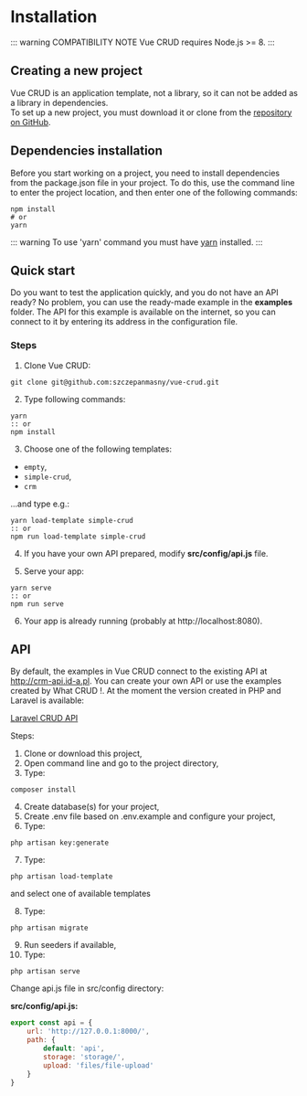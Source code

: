 # Installation

::: warning COMPATIBILITY NOTE
Vue CRUD requires Node.js >= 8.
:::

## Creating a new project

Vue CRUD is an application template, not a library, so it can not be added as a library in dependencies.\
To set up a new project, you must download it or clone from the <a href="https://github.com/szczepanmasny/vue-crud" target="_blank">repository on GitHub</a>.

## Dependencies installation

Before you start working on a project, you need to install dependencies from the package.json file in your project. To do this, use the command line to enter the project location, and then enter one of the following commands:

```
npm install
# or
yarn
```

::: warning
To use 'yarn' command you must have <a href="https://yarnpkg.com/en/" target="_blank">yarn</a> installed.
:::

## Quick start

Do you want to test the application quickly, and you do not have an API ready? No problem, you can use the ready-made example in the **examples** folder. The API for this example is available on the internet, so you can connect to it by entering its address in the configuration file.

### Steps

1. Clone Vue CRUD:
``` console
git clone git@github.com:szczepanmasny/vue-crud.git
```
2. Type following commands:
``` console
yarn
:: or
npm install
```
3. Choose one of the following templates:
- `empty`,
- `simple-crud`,
- `crm`

...and type e.g.:
``` console
yarn load-template simple-crud
:: or
npm run load-template simple-crud
```
4. If you have your own API prepared, modify **src/config/api.js** file.

5. Serve your app:
``` console
yarn serve
:: or
npm run serve
```
6. Your app is already running (probably at http://localhost:8080).

## API

By default, the examples in Vue CRUD connect to the existing API at http://crm-api.id-a.pl. You can create your own API or use the examples created by What CRUD !. At the moment the version created in PHP and Laravel is available:

<a href="https://github.com/what-crud/laravel-crud-api" target="_blank">Laravel CRUD API</a>

Steps:
1. Clone or download this project,
2. Open command line and go to the project directory,
3. Type:
```
composer install
```
4. Create database(s) for your project,
5. Create .env file based on .env.example and configure your project,
6. Type:
```
php artisan key:generate
```
7. Type:
```
php artisan load-template
```
and select one of available templates

8. Type:
```
php artisan migrate
```
9. Run seeders if available,
10. Type:
```
php artisan serve
```

Change api.js file in src/config directory:

**src/config/api.js:**
``` js
export const api = {
    url: 'http://127.0.0.1:8000/',
    path: {
        default: 'api',
        storage: 'storage/',
        upload: 'files/file-upload'
    }
}
```

